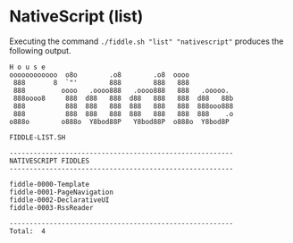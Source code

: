 NativeScript (list)
======

Executing the command `./fiddle.sh "list" "nativescript"` produces
the following output.


    H o u s e
    oooooooooooo  o8o        .o8        .o8  oooo
     888       8  `"'        888        888   888
     888         oooo   .oooo888   .oooo888   888   .ooooo.
     888oooo8     888  d88   888  d88   888   888  d88   88b
     888          888  888   888  888   888   888  888ooo888
     888          888  888   888  888   888   888  888    .o
    o888o        o888o  Y8bod88P   Y8bod88P  o888o  Y8bod8P
    
    FIDDLE-LIST.SH
    
    --------------------------------------------------------
    NATIVESCRIPT FIDDLES
    --------------------------------------------------------
    
    fiddle-0000-Template
    fiddle-0001-PageNavigation
    fiddle-0002-DeclarativeUI
    fiddle-0003-RssReader
    
    --------------------------------------------------------
    Total:  4
